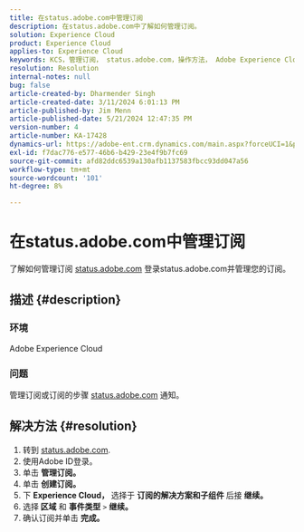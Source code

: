 ```yaml
---
title: 在status.adobe.com中管理订阅
description: 在status.adobe.com中了解如何管理订阅。
solution: Experience Cloud
product: Experience Cloud
applies-to: Experience Cloud
keywords: KCS，管理订阅， status.adobe.com，操作方法， Adobe Experience Cloud
resolution: Resolution
internal-notes: null
bug: false
article-created-by: Dharmender Singh
article-created-date: 3/11/2024 6:01:13 PM
article-published-by: Jim Menn
article-published-date: 5/21/2024 12:47:35 PM
version-number: 4
article-number: KA-17428
dynamics-url: https://adobe-ent.crm.dynamics.com/main.aspx?forceUCI=1&pagetype=entityrecord&etn=knowledgearticle&id=9854c357-d1df-ee11-904c-6045bd05e816
exl-id: f7dac776-e577-46b6-b429-23e4f9b7fc69
source-git-commit: afd82ddc6539a130afb1137583fbcc93dd047a56
workflow-type: tm+mt
source-wordcount: '101'
ht-degree: 8%

---
```


# 在status.adobe.com中管理订阅


了解如何管理订阅 [status.adobe.com](https://status.adobe.com/) 登录status.adobe.com并管理您的订阅。

## 描述 {#description}


### <b>环境</b>

Adobe Experience Cloud



### <b>问题</b>

管理订阅或订阅的步骤 [status.adobe.com](https://status.adobe.com/) 通知。


## 解决方法 {#resolution}


1. 转到 [status.adobe.com](https://status.adobe.com/).
2. 使用Adobe ID登录。
3. 单击 <b>管理订阅。</b>
4. 单击 <b>创建订阅。</b>
5. 下 <b>Experience Cloud， </b>选择于 <b>订阅的解决方案和子组件 </b>后接 <b>继续。</b>
6. 选择<b> 区域</b> 和 <b>事件类型</b> `>` <b> 继续。</b>
7. 确认订阅并单击 <b>完成。</b>
